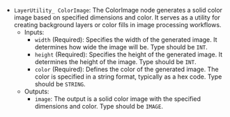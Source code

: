 - `LayerUtility_ ColorImage`: The ColorImage node generates a solid color image based on specified dimensions and color. It serves as a utility for creating background layers or color fills in image processing workflows.
    - Inputs:
        - `width` (Required): Specifies the width of the generated image. It determines how wide the image will be. Type should be `INT`.
        - `height` (Required): Specifies the height of the generated image. It determines the height of the image. Type should be `INT`.
        - `color` (Required): Defines the color of the generated image. The color is specified in a string format, typically as a hex code. Type should be `STRING`.
    - Outputs:
        - `image`: The output is a solid color image with the specified dimensions and color. Type should be `IMAGE`.
